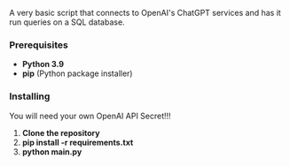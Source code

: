 A very basic script that connects to OpenAI's ChatGPT services and has it run queries on a SQL database.

### Prerequisites

- **Python 3.9**
- **pip** (Python package installer)

### Installing
You will need your own OpenAI API Secret!!!

1. **Clone the repository**
2. **pip install -r requirements.txt**
3. **python main.py**
